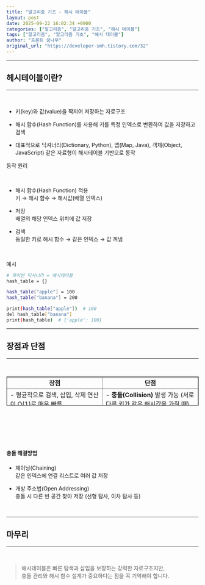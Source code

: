 ```yaml
---
title: "알고리즘 기초 - 해시 테이블"
layout: post
date: 2025-09-22 16:02:34 +0900
categories: ["알고리즘", "알고리즘 기초", "해시 테이블"]
tags: ["알고리즘", "알고리즘 기초", "해시 테이블"]
author: "프론트 꿈나무"
original_url: "https://developer-smh.tistory.com/32"
---
```


---

## 헤시테이블이란?

---

 

- 키(key)와 값(value)을 짝지어 저장하는 자료구조

- 해시 함수(Hash Function)를 사용해 키를 특정 인덱스로 변환하여 값을 저장하고 검색

- 대표적으로 딕셔너리(Dictionary, Python), 맵(Map, Java), 객체(Object, JavaScript) 같은 자료형이 해시테이블 기반으로 동작

동작 원리

 

- 해시 함수(Hash Function) 적용  
키 → 해시 함수 → 해시값(배열 인덱스)

- 저장  
배열의 해당 인덱스 위치에 값 저장

- 검색  
동일한 키로 해시 함수 → 같은 인덱스 → 값 꺼냄

 

예시

```bash
# 파이썬 딕셔너리 = 해시테이블
hash_table = {}

hash_table["apple"] = 100
hash_table["banana"] = 200

print(hash_table["apple"])  # 100
del hash_table["banana"]
print(hash_table)  # {'apple': 100}
```

---

## 장점과 단점

---

 

<table style="border-collapse: collapse; width: 100%; height: 76px;" border="1" data-ke-align="alignLeft">
<tbody>
<tr style="height: 19px;">
<td style="width: 50%; text-align: center; height: 19px;"><b>장점</b></td>
<td style="width: 50%; height: 19px; text-align: center;"><b>단점</b></td>
</tr>
<tr style="height: 19px;">
<td style="width: 50%; height: 19px;">- 평균적으로 검색, 삽입, 삭제 연산이 O(1)로 매우 빠름</td>
<td style="width: 50%; height: 19px;">- <b>충돌(Collision)</b> 발생 가능 (서로 다른 키가 같은 해시값을 가질 때)</td>
</tr>
<tr style="height: 19px;">
<td style="width: 50%; height: 19px;">- 키를 직접 저장하므로 탐색이 효율적임</td>
<td style="width: 50%; height: 19px;">- 충돌 해결(체이닝/버킷 등)로 인해 <b>공간 효율 낮음</b></td>
</tr>
<tr style="height: 19px;">
<td style="width: 50%; height: 19px;">- 문자열, 숫자 등 <b>다양한 자료형의 키 사용 가능</b></td>
<td style="width: 50%; height: 19px;">- 해시 함수가 좋지 않으면 <b>성능 저하</b> 발생</td>
</tr>
</tbody>
</table>
 

 

 

#### 충돌 해결방법

- 체이닝(Chaining)  
같은 인덱스에 연결 리스트로 여러 값 저장

- 개방 주소법(Open Addressing)  
충돌 시 다른 빈 공간 찾아 저장 (선형 탐사, 이차 탐사 등)

 

---

## 마무리

---

 

> 해시테이블은 빠른 탐색과 삽입을 보장하는 강력한 자료구조지만,  
충돌 관리와 해시 함수 설계가 중요하다는 점을 꼭 기억해야 합니다.
